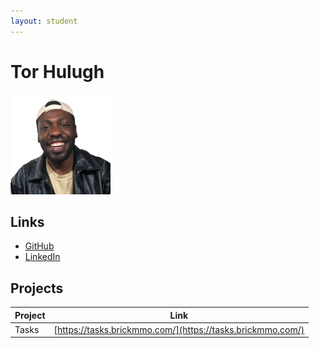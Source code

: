 ```yaml
---
layout: student
---
```


# Tor Hulugh

![Tor Hulugh](images/torhulugh.png)

## Links

- [GitHub](https://github.com/torhulugh)
- [LinkedIn](https://www.linkedin.com/in/tor-hulugh-88aa87201/)

## Projects

| Project | Link |
| ------- | ---- |
| Tasks   | [https://tasks.brickmmo.com/](https://tasks.brickmmo.com/) |
